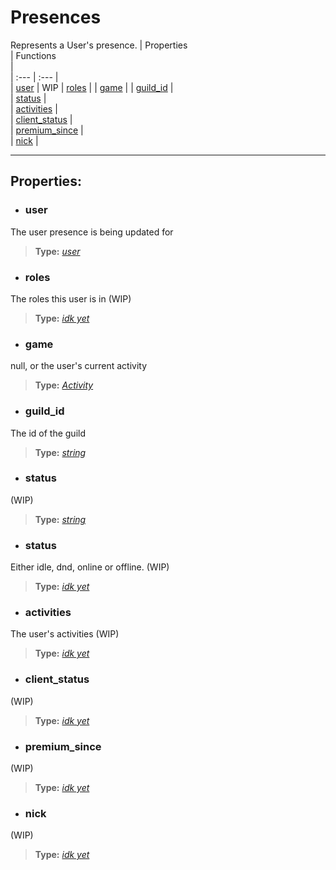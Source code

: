 # Presences
Represents a User's presence.
| Properties <img width=1000/> | Functions <img width=1000/> |   
| :--- | :--- |   
| [user](#user) | WIP
| [roles](#roles) | 
| [game](#game) | 
| [guild_id](#guild_id) |   
| [status](#status) |   
| [activities](#activities) |   
| [client_status](#client_status) |   
| [premium_since](#premium_since) |   
| [nick](#nick) |   


---  
## Properties:  
- ### user  
The user presence is being updated for
> **Type:** *[user](/docs/Member/user)*  

- ### roles  
The roles this user is in (WIP)
> **Type:** *[idk yet](/docs/Member/user)*  

- ### game  
null, or the user's current activity
> **Type:** *[Activity](/docs/Member/user)*  

- ### guild_id  
The id of the guild
> **Type:** *[string](https://developer.mozilla.org/en-US/docs/Web/JavaScript/Reference/Global_Objects/string)*

- ### status  
 (WIP)
> **Type:** *[string](https://developer.mozilla.org/en-US/docs/Web/JavaScript/Reference/Global_Objects/string)*

- ### status  
Either idle, dnd, online or offline. (WIP)
> **Type:** *[idk yet](https://developer.mozilla.org/en-US/docs/Web/JavaScript/Reference/Global_Objects/string)*

- ### activities  
The user's activities (WIP)
> **Type:** *[idk yet](https://developer.mozilla.org/en-US/docs/Web/JavaScript/Reference/Global_Objects/string)*

- ### client_status  
(WIP)
> **Type:** *[idk yet](https://developer.mozilla.org/en-US/docs/Web/JavaScript/Reference/Global_Objects/string)*

- ### premium_since  
(WIP)
> **Type:** *[idk yet](https://developer.mozilla.org/en-US/docs/Web/JavaScript/Reference/Global_Objects/string)*

- ### nick  
(WIP)
> **Type:** *[idk yet](https://developer.mozilla.org/en-US/docs/Web/JavaScript/Reference/Global_Objects/string)*